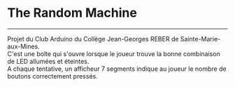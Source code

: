 # The Random Machine
___
Projet du Club Arduino du Collège Jean-Georges REBER de Sainte-Marie-aux-Mines.  
C'est une boîte qui s'ouvre lorsque le joueur trouve la bonne combinaison de LED allumées et éteintes.  
A chaque tentative, un afficheur 7 segments indique au joueur le nombre de boutons correctement pressés.
